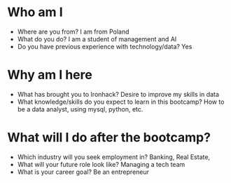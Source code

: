 # Who am I

* Where are you from? I am from Poland
* What do you do? I am a student of management and AI
* Do you have previous experience with technology/data? Yes

# Why am I here

* What has brought you to Ironhack? Desire to improve my skills in data
* What knowledge/skills do you expect to learn in this bootcamp? How to be a data analyst, using mysql, python, etc.

# What will I do after the bootcamp?

* Which industry will you seek employment in? Banking, Real Estate, 
* What will your future role look like? Managing a tech team
* What is your career goal? Be an entrepreneur